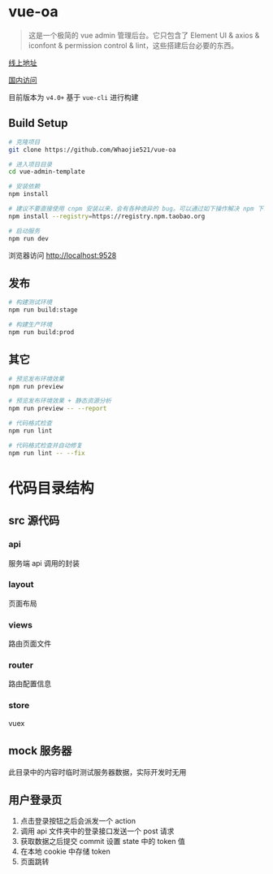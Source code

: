 # vue-oa

> 这是一个极简的 vue admin 管理后台。它只包含了 Element UI & axios & iconfont & permission control & lint，这些搭建后台必要的东西。

[线上地址](https://github.com/Whaojie521/vue-oa)

[国内访问](https://panjiachen.gitee.io/vue-admin-template)

目前版本为 `v4.0+` 基于 `vue-cli` 进行构建


## Build Setup

```bash
# 克隆项目
git clone https://github.com/Whaojie521/vue-oa

# 进入项目目录
cd vue-admin-template

# 安装依赖
npm install

# 建议不要直接使用 cnpm 安装以来，会有各种诡异的 bug。可以通过如下操作解决 npm 下载速度慢的问题
npm install --registry=https://registry.npm.taobao.org

# 启动服务
npm run dev
```

浏览器访问 [http://localhost:9528](http://localhost:9528)

## 发布

```bash
# 构建测试环境
npm run build:stage

# 构建生产环境
npm run build:prod
```

## 其它

```bash
# 预览发布环境效果
npm run preview

# 预览发布环境效果 + 静态资源分析
npm run preview -- --report

# 代码格式检查
npm run lint

# 代码格式检查并自动修复
npm run lint -- --fix
```



# 代码目录结构

## src 源代码

### api

服务端 api 调用的封装

### layout

页面布局

### views

路由页面文件

### router

路由配置信息

### store

vuex

## mock 服务器

此目录中的内容时临时测试服务器数据，实际开发时无用

## 用户登录页

1. 点击登录按钮之后会派发一个 action
2. 调用 api 文件夹中的登录接口发送一个 post 请求
3. 获取数据之后提交 commit 设置 state 中的 token 值
4. 在本地 cookie 中存储 token
5. 页面跳转
